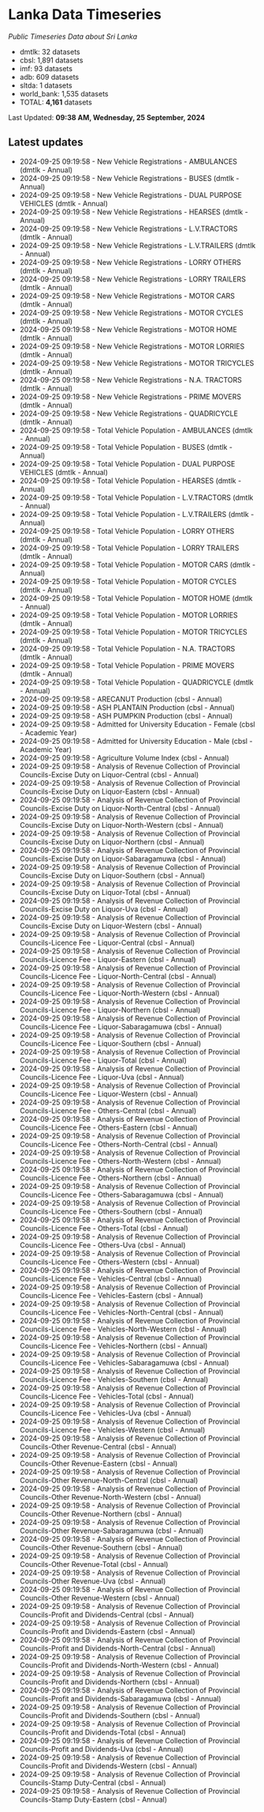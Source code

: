 # Lanka Data Timeseries
*Public Timeseries Data about Sri Lanka*

* dmtlk: 32 datasets
* cbsl: 1,891 datasets
* imf: 93 datasets
* adb: 609 datasets
* sltda: 1 datasets
* world_bank: 1,535 datasets
* TOTAL: **4,161** datasets

Last Updated: **09:38 AM, Wednesday, 25 September, 2024**

## Latest updates

* 2024-09-25 09:19:58 - New Vehicle Registrations - AMBULANCES (dmtlk - Annual)
* 2024-09-25 09:19:58 - New Vehicle Registrations - BUSES (dmtlk - Annual)
* 2024-09-25 09:19:58 - New Vehicle Registrations - DUAL PURPOSE VEHICLES (dmtlk - Annual)
* 2024-09-25 09:19:58 - New Vehicle Registrations - HEARSES (dmtlk - Annual)
* 2024-09-25 09:19:58 - New Vehicle Registrations - L.V.TRACTORS (dmtlk - Annual)
* 2024-09-25 09:19:58 - New Vehicle Registrations - L.V.TRAILERS (dmtlk - Annual)
* 2024-09-25 09:19:58 - New Vehicle Registrations - LORRY OTHERS (dmtlk - Annual)
* 2024-09-25 09:19:58 - New Vehicle Registrations - LORRY TRAILERS (dmtlk - Annual)
* 2024-09-25 09:19:58 - New Vehicle Registrations - MOTOR CARS (dmtlk - Annual)
* 2024-09-25 09:19:58 - New Vehicle Registrations - MOTOR CYCLES (dmtlk - Annual)
* 2024-09-25 09:19:58 - New Vehicle Registrations - MOTOR HOME (dmtlk - Annual)
* 2024-09-25 09:19:58 - New Vehicle Registrations - MOTOR LORRIES (dmtlk - Annual)
* 2024-09-25 09:19:58 - New Vehicle Registrations - MOTOR TRICYCLES (dmtlk - Annual)
* 2024-09-25 09:19:58 - New Vehicle Registrations - N.A. TRACTORS (dmtlk - Annual)
* 2024-09-25 09:19:58 - New Vehicle Registrations - PRIME MOVERS (dmtlk - Annual)
* 2024-09-25 09:19:58 - New Vehicle Registrations - QUADRICYCLE (dmtlk - Annual)
* 2024-09-25 09:19:58 - Total Vehicle Population - AMBULANCES (dmtlk - Annual)
* 2024-09-25 09:19:58 - Total Vehicle Population - BUSES (dmtlk - Annual)
* 2024-09-25 09:19:58 - Total Vehicle Population - DUAL PURPOSE VEHICLES (dmtlk - Annual)
* 2024-09-25 09:19:58 - Total Vehicle Population - HEARSES (dmtlk - Annual)
* 2024-09-25 09:19:58 - Total Vehicle Population - L.V.TRACTORS (dmtlk - Annual)
* 2024-09-25 09:19:58 - Total Vehicle Population - L.V.TRAILERS (dmtlk - Annual)
* 2024-09-25 09:19:58 - Total Vehicle Population - LORRY OTHERS (dmtlk - Annual)
* 2024-09-25 09:19:58 - Total Vehicle Population - LORRY TRAILERS (dmtlk - Annual)
* 2024-09-25 09:19:58 - Total Vehicle Population - MOTOR CARS (dmtlk - Annual)
* 2024-09-25 09:19:58 - Total Vehicle Population - MOTOR CYCLES (dmtlk - Annual)
* 2024-09-25 09:19:58 - Total Vehicle Population - MOTOR HOME (dmtlk - Annual)
* 2024-09-25 09:19:58 - Total Vehicle Population - MOTOR LORRIES (dmtlk - Annual)
* 2024-09-25 09:19:58 - Total Vehicle Population - MOTOR TRICYCLES (dmtlk - Annual)
* 2024-09-25 09:19:58 - Total Vehicle Population - N.A. TRACTORS (dmtlk - Annual)
* 2024-09-25 09:19:58 - Total Vehicle Population - PRIME MOVERS (dmtlk - Annual)
* 2024-09-25 09:19:58 - Total Vehicle Population - QUADRICYCLE (dmtlk - Annual)
* 2024-09-25 09:19:58 - ARECANUT Production (cbsl - Annual)
* 2024-09-25 09:19:58 - ASH PLANTAIN Production (cbsl - Annual)
* 2024-09-25 09:19:58 - ASH PUMPKIN Production (cbsl - Annual)
* 2024-09-25 09:19:58 - Admitted for University Education - Female (cbsl - Academic Year)
* 2024-09-25 09:19:58 - Admitted for University Education - Male (cbsl - Academic Year)
* 2024-09-25 09:19:58 - Agriculture Volume Index (cbsl - Annual)
* 2024-09-25 09:19:58 - Analysis of Revenue Collection of Provincial Councils-Excise Duty on Liquor-Central (cbsl - Annual)
* 2024-09-25 09:19:58 - Analysis of Revenue Collection of Provincial Councils-Excise Duty on Liquor-Eastern (cbsl - Annual)
* 2024-09-25 09:19:58 - Analysis of Revenue Collection of Provincial Councils-Excise Duty on Liquor-North-Central (cbsl - Annual)
* 2024-09-25 09:19:58 - Analysis of Revenue Collection of Provincial Councils-Excise Duty on Liquor-North-Western (cbsl - Annual)
* 2024-09-25 09:19:58 - Analysis of Revenue Collection of Provincial Councils-Excise Duty on Liquor-Northern (cbsl - Annual)
* 2024-09-25 09:19:58 - Analysis of Revenue Collection of Provincial Councils-Excise Duty on Liquor-Sabaragamuwa (cbsl - Annual)
* 2024-09-25 09:19:58 - Analysis of Revenue Collection of Provincial Councils-Excise Duty on Liquor-Southern (cbsl - Annual)
* 2024-09-25 09:19:58 - Analysis of Revenue Collection of Provincial Councils-Excise Duty on Liquor-Total (cbsl - Annual)
* 2024-09-25 09:19:58 - Analysis of Revenue Collection of Provincial Councils-Excise Duty on Liquor-Uva (cbsl - Annual)
* 2024-09-25 09:19:58 - Analysis of Revenue Collection of Provincial Councils-Excise Duty on Liquor-Western (cbsl - Annual)
* 2024-09-25 09:19:58 - Analysis of Revenue Collection of Provincial Councils-Licence Fee - Liquor-Central (cbsl - Annual)
* 2024-09-25 09:19:58 - Analysis of Revenue Collection of Provincial Councils-Licence Fee - Liquor-Eastern (cbsl - Annual)
* 2024-09-25 09:19:58 - Analysis of Revenue Collection of Provincial Councils-Licence Fee - Liquor-North-Central (cbsl - Annual)
* 2024-09-25 09:19:58 - Analysis of Revenue Collection of Provincial Councils-Licence Fee - Liquor-North-Western (cbsl - Annual)
* 2024-09-25 09:19:58 - Analysis of Revenue Collection of Provincial Councils-Licence Fee - Liquor-Northern (cbsl - Annual)
* 2024-09-25 09:19:58 - Analysis of Revenue Collection of Provincial Councils-Licence Fee - Liquor-Sabaragamuwa (cbsl - Annual)
* 2024-09-25 09:19:58 - Analysis of Revenue Collection of Provincial Councils-Licence Fee - Liquor-Southern (cbsl - Annual)
* 2024-09-25 09:19:58 - Analysis of Revenue Collection of Provincial Councils-Licence Fee - Liquor-Total (cbsl - Annual)
* 2024-09-25 09:19:58 - Analysis of Revenue Collection of Provincial Councils-Licence Fee - Liquor-Uva (cbsl - Annual)
* 2024-09-25 09:19:58 - Analysis of Revenue Collection of Provincial Councils-Licence Fee - Liquor-Western (cbsl - Annual)
* 2024-09-25 09:19:58 - Analysis of Revenue Collection of Provincial Councils-Licence Fee - Others-Central (cbsl - Annual)
* 2024-09-25 09:19:58 - Analysis of Revenue Collection of Provincial Councils-Licence Fee - Others-Eastern (cbsl - Annual)
* 2024-09-25 09:19:58 - Analysis of Revenue Collection of Provincial Councils-Licence Fee - Others-North-Central (cbsl - Annual)
* 2024-09-25 09:19:58 - Analysis of Revenue Collection of Provincial Councils-Licence Fee - Others-North-Western (cbsl - Annual)
* 2024-09-25 09:19:58 - Analysis of Revenue Collection of Provincial Councils-Licence Fee - Others-Northern (cbsl - Annual)
* 2024-09-25 09:19:58 - Analysis of Revenue Collection of Provincial Councils-Licence Fee - Others-Sabaragamuwa (cbsl - Annual)
* 2024-09-25 09:19:58 - Analysis of Revenue Collection of Provincial Councils-Licence Fee - Others-Southern (cbsl - Annual)
* 2024-09-25 09:19:58 - Analysis of Revenue Collection of Provincial Councils-Licence Fee - Others-Total (cbsl - Annual)
* 2024-09-25 09:19:58 - Analysis of Revenue Collection of Provincial Councils-Licence Fee - Others-Uva (cbsl - Annual)
* 2024-09-25 09:19:58 - Analysis of Revenue Collection of Provincial Councils-Licence Fee - Others-Western (cbsl - Annual)
* 2024-09-25 09:19:58 - Analysis of Revenue Collection of Provincial Councils-Licence Fee - Vehicles-Central (cbsl - Annual)
* 2024-09-25 09:19:58 - Analysis of Revenue Collection of Provincial Councils-Licence Fee - Vehicles-Eastern (cbsl - Annual)
* 2024-09-25 09:19:58 - Analysis of Revenue Collection of Provincial Councils-Licence Fee - Vehicles-North-Central (cbsl - Annual)
* 2024-09-25 09:19:58 - Analysis of Revenue Collection of Provincial Councils-Licence Fee - Vehicles-North-Western (cbsl - Annual)
* 2024-09-25 09:19:58 - Analysis of Revenue Collection of Provincial Councils-Licence Fee - Vehicles-Northern (cbsl - Annual)
* 2024-09-25 09:19:58 - Analysis of Revenue Collection of Provincial Councils-Licence Fee - Vehicles-Sabaragamuwa (cbsl - Annual)
* 2024-09-25 09:19:58 - Analysis of Revenue Collection of Provincial Councils-Licence Fee - Vehicles-Southern (cbsl - Annual)
* 2024-09-25 09:19:58 - Analysis of Revenue Collection of Provincial Councils-Licence Fee - Vehicles-Total (cbsl - Annual)
* 2024-09-25 09:19:58 - Analysis of Revenue Collection of Provincial Councils-Licence Fee - Vehicles-Uva (cbsl - Annual)
* 2024-09-25 09:19:58 - Analysis of Revenue Collection of Provincial Councils-Licence Fee - Vehicles-Western (cbsl - Annual)
* 2024-09-25 09:19:58 - Analysis of Revenue Collection of Provincial Councils-Other Revenue-Central (cbsl - Annual)
* 2024-09-25 09:19:58 - Analysis of Revenue Collection of Provincial Councils-Other Revenue-Eastern (cbsl - Annual)
* 2024-09-25 09:19:58 - Analysis of Revenue Collection of Provincial Councils-Other Revenue-North-Central (cbsl - Annual)
* 2024-09-25 09:19:58 - Analysis of Revenue Collection of Provincial Councils-Other Revenue-North-Western (cbsl - Annual)
* 2024-09-25 09:19:58 - Analysis of Revenue Collection of Provincial Councils-Other Revenue-Northern (cbsl - Annual)
* 2024-09-25 09:19:58 - Analysis of Revenue Collection of Provincial Councils-Other Revenue-Sabaragamuwa (cbsl - Annual)
* 2024-09-25 09:19:58 - Analysis of Revenue Collection of Provincial Councils-Other Revenue-Southern (cbsl - Annual)
* 2024-09-25 09:19:58 - Analysis of Revenue Collection of Provincial Councils-Other Revenue-Total (cbsl - Annual)
* 2024-09-25 09:19:58 - Analysis of Revenue Collection of Provincial Councils-Other Revenue-Uva (cbsl - Annual)
* 2024-09-25 09:19:58 - Analysis of Revenue Collection of Provincial Councils-Other Revenue-Western (cbsl - Annual)
* 2024-09-25 09:19:58 - Analysis of Revenue Collection of Provincial Councils-Profit and Dividends-Central (cbsl - Annual)
* 2024-09-25 09:19:58 - Analysis of Revenue Collection of Provincial Councils-Profit and Dividends-Eastern (cbsl - Annual)
* 2024-09-25 09:19:58 - Analysis of Revenue Collection of Provincial Councils-Profit and Dividends-North-Central (cbsl - Annual)
* 2024-09-25 09:19:58 - Analysis of Revenue Collection of Provincial Councils-Profit and Dividends-North-Western (cbsl - Annual)
* 2024-09-25 09:19:58 - Analysis of Revenue Collection of Provincial Councils-Profit and Dividends-Northern (cbsl - Annual)
* 2024-09-25 09:19:58 - Analysis of Revenue Collection of Provincial Councils-Profit and Dividends-Sabaragamuwa (cbsl - Annual)
* 2024-09-25 09:19:58 - Analysis of Revenue Collection of Provincial Councils-Profit and Dividends-Southern (cbsl - Annual)
* 2024-09-25 09:19:58 - Analysis of Revenue Collection of Provincial Councils-Profit and Dividends-Total (cbsl - Annual)
* 2024-09-25 09:19:58 - Analysis of Revenue Collection of Provincial Councils-Profit and Dividends-Uva (cbsl - Annual)
* 2024-09-25 09:19:58 - Analysis of Revenue Collection of Provincial Councils-Profit and Dividends-Western (cbsl - Annual)
* 2024-09-25 09:19:58 - Analysis of Revenue Collection of Provincial Councils-Stamp Duty-Central (cbsl - Annual)
* 2024-09-25 09:19:58 - Analysis of Revenue Collection of Provincial Councils-Stamp Duty-Eastern (cbsl - Annual)